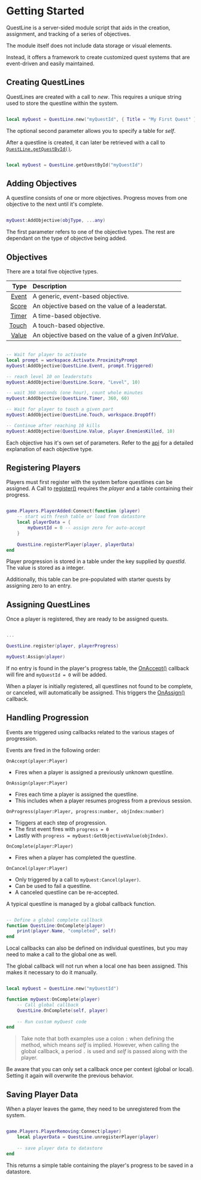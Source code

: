 Getting Started
=========

QuestLine is a server-sided module script that aids in the creation, assignment, and tracking of a series of objectives.

The module itself does not include data storage or visual elements.

Instead, it offers a framework to create customized quest systems that are event-driven and easily maintained.

Creating QuestLines
-------------------

QuestLines are created with a call to *new*.  This requires a unique string used to store the questline within the system.

``` lua

local myQuest = QuestLine.new("myQuestId", { Title = "My First Quest" })

```

The optional second parameter allows you to specify a table for *self*.

After a questline is created, it can later be retrieved with a call to [`QuestLine.getQuestById()`](api.html#static-members-questlinegetquestbyid).

``` lua

local myQuest = QuestLine.getQuestById("myQuestId")

```

Adding Objectives
-----------------

A questline consists of one or more objectives.  Progress moves from one objective to the next until it's complete.

``` lua

myQuest:AddObjective(objType, ...any)

```

The first parameter refers to one of the objective types.  The rest are dependant on the type of objective being added.

Objectives
----------

There are a total five objective types.

| Type | Description
|-----:|:-----------
| [Event](api.html#enums-questlineevent) | A generic, event-based objective.
| [Score](api.html#enums-questlinescore) | An objective based on the value of a leaderstat.
| [Timer](api.html#enums-questlinetimer) | A time-based objective.
| [Touch](api.html#enums-questlinetouch) | A touch-based objective.
| [Value](api.html#enums-questlinevalue) | An objective based on the value of a given *IntValue*.

``` lua

-- Wait for player to activate
local prompt = workspace.Activate.ProximityPrompt
myQuest:AddObjective(QuestLine.Event, prompt.Triggered)

-- reach level 10 on leaderstats
myQuest:AddObjective(QuestLine.Score, "Level", 10)

-- wait 360 seconds (one hour), count whole minutes
myQuest:AddObjective(QuestLine.Timer, 360, 60)

-- Wait for player to touch a given part
myQuest:AddObjective(QuestLine.Touch, workspace.DropOff)

-- Continue after reaching 10 kills
myQuest:AddObjective(QuestLine.Value, player.EnemiesKilled, 10)

```

Each objective has it's own set of parameters.  Refer to the [api](api.html#enums) for a detailed explanation of each objective type.

Registering Players
-------------------

Players must first register with the system before questlines can be assigned.  A Call to [register()](api.html#static-members-questlineregister) requires the *player* and a table containing their progress.

``` lua

game.Players.PlayerAdded:Connect(function (player)
	-- start with fresh table or load from datastore
	local playerData = {
		myQuestId = 0 -- assign zero for auto-accept
	}
	
	QuestLine.registerPlayer(player, playerData)
end

```

Player progression is stored in a table under the key supplied by *questId*.  The value is stored as a integer.

Additionally, this table can be pre-populated with starter quests by assigning zero to an entry.

Assigning QuestLines
--------------------

Once a player is registered, they are ready to be assigned quests.

``` lua

...

QuestLine.register(player, playerProgress)

myQuest:Assign(player)

```

If no entry is found in the player's progress table, the [OnAccept()](api.html#events-questlineonaccept) callback will fire and `myQuestId = 0` will be added.

When a player is initially registered, all questlines not found to be complete, or canceled, will automatically be assigned.  This triggers the [OnAssign()](api.html#events-questlineonassign) callback.

Handling Progression
--------------------

Events are triggered using callbacks related to the various stages of progression.

Events are fired in the following order:

`OnAccept(player:Player)`
* Fires when a player is assigned a previously unknown questline.
  
`OnAssign(player:Player)`
* Fires each time a player is assigned the questline.
* This includes when a player resumes progress from a previous session.
  
`OnProgress(player:Player, progress:number, objIndex:number)`
* Triggers at each step of progression.
* The first event fires with `progress = 0`
* Lastly with `progress = myQuest:GetObjectiveValue(objIndex)`.
  
`OnComplete(player:Player)`
* Fires when a player has completed the questline.
  
`OnCancel(player:Player)`
* Only triggered by a call to `myQuest:Cancel(player)`.
* Can be used to fail a questline.
* A canceled questline can be re-accepted.

A typical questline is managed by a global callback function.  

``` lua

-- Define a global complete callback
function QuestLine:OnComplete(player)
    print(player.Name, "completed", self)
end

```

Local callbacks can also be defined on individual questlines, but you may need to make a call to the global one as well.

The global callback will not run when a local one has been assigned.  This makes it necessary to do it manually.

``` lua

local myQuest = QuestLine.new("myQuestId")

function myQuest:OnComplete(player)
    -- Call global callback
    QuestLine.OnComplete(self, player)
    
    -- Run custom myQuest code
end

```

> Take note that both examples use a colon `:` when defining the method, which means *self* is implied.  However, when calling the global callback, a period `.` is used and *self* is passed along with the player.

Be aware that you can only set a callback once per context (global or local).
Setting it again will overwrite the previous behavior.

Saving Player Data
------------------

When a player leaves the game, they need to be unregistered from the system.

``` lua

game.Players.PlayerRemoving:Connect(player)
	local playerData = QuestLine.unregisterPlayer(player)
	
	-- save player data to datastore
end

```

This returns a simple table containing the player's progress to be saved in a datastore.

